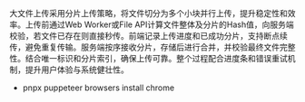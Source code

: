 大文件上传采用分片上传策略，将文件切分为多个小块并行上传，提升稳定性和效率。上传前通过Web Worker或File API计算文件整体及分片的Hash值，向服务端校验，若文件已存在则直接秒传。前端记录上传进度和已成功分片，支持断点续传，避免重复传输。服务端按序接收分片，存储后进行合并，并校验最终文件完整性。结合唯一标识和分片索引，确保上传可靠。整个过程配合进度条和错误重试机制，提升用户体验与系统健壮性。

- pnpx puppeteer browsers install chrome